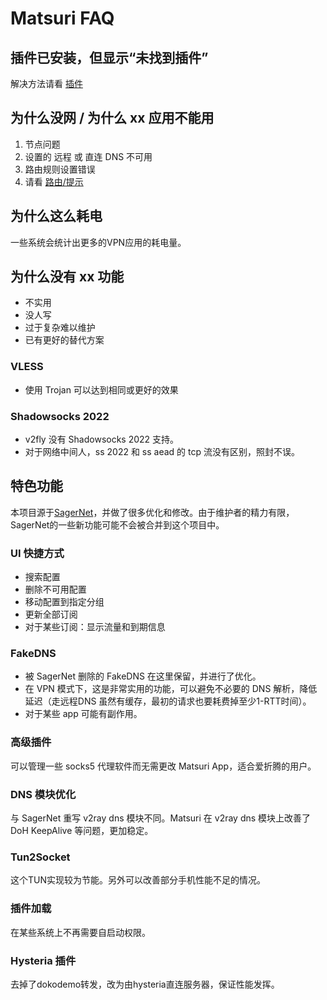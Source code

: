 # Matsuri FAQ

## 插件已安装，但显示“未找到插件”

解决方法请看 [插件](/m-plugin/)

## 为什么没网 / 为什么 xx 应用不能用

1. 节点问题
2. 设置的 远程 或 直连 DNS 不可用
3. 路由规则设置错误
4. 请看 [路由/提示](/m-route/)

## 为什么这么耗电

一些系统会统计出更多的VPN应用的耗电量。

## 为什么没有 xx 功能

* 不实用
* 没人写
* 过于复杂难以维护
* 已有更好的替代方案

### VLESS

* 使用 Trojan 可以达到相同或更好的效果

### Shadowsocks 2022

* v2fly 没有 Shadowsocks 2022 支持。
* 对于网络中间人，ss 2022 和 ss aead 的 tcp 流没有区别，照封不误。

## 特色功能

本项目源于[SagerNet](https://github.com/SagerNet/SagerNet)，并做了很多优化和修改。由于维护者的精力有限，SagerNet的一些新功能可能不会被合并到这个项目中。

### UI 快捷方式

* 搜索配置
* 删除不可用配置
* 移动配置到指定分组
* 更新全部订阅
* 对于某些订阅：显示流量和到期信息

### FakeDNS

* 被 SagerNet 删除的 FakeDNS 在这里保留，并进行了优化。
* 在 VPN 模式下，这是非常实用的功能，可以避免不必要的 DNS 解析，降低延迟（走远程DNS 虽然有缓存，最初的请求也要耗费掉至少1-RTT时间）。
* 对于某些 app 可能有副作用。

### 高级插件
可以管理一些 socks5 代理软件而无需更改 Matsuri App，适合爱折腾的用户。

### DNS 模块优化
与 SagerNet 重写 v2ray dns 模块不同。Matsuri 在 v2ray dns 模块上改善了 DoH KeepAlive 等问题，更加稳定。

### Tun2Socket
这个TUN实现较为节能。另外可以改善部分手机性能不足的情况。

### 插件加载
在某些系统上不再需要自启动权限。

### Hysteria 插件
去掉了dokodemo转发，改为由hysteria直连服务器，保证性能发挥。
